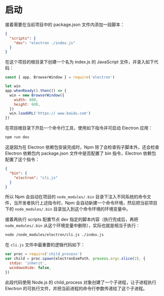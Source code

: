 # 启动

接着需要在当前项目中的 package.json 文件内添加一段脚本：

```json
{
  "scripts": {
    "dev": "electron ./index.js"
  }
}
```

在这个项目的根目录下创建一个名为 index.js 的 JavaScript 文件，并录入如下代码：

```js
const { app, BrowserWindow } = require('electron')

let win
app.whenReady().then(() => {
  win = new BrowserWindow({
    width: 800,
    height: 600,
  })
  win.loadURL('https:// www.baidu.com')
})
```

在项目根目录下开启一个命令行工具，使用如下指令并可启动 Electron 应用：

```bash
npm run dev
```

这是因为在 Electron 依赖包安装完成时，Npm 除了会检查钩子脚本外，还会检查 Electron 依赖包内 package.json 文件中是否配置了 bin 指令，Electron 依赖包配置了这个指令：

```json
{
  "bin": {
    "electron": "cli.js"
  }
}
```

所以 Npm 会自动在项目的 `node_modules/.bin` 目录下注入不同系统的命令文件，当开发者执行上述指令时，Npm 会自动新建一个命令环境，然后把当前项目下的 `node_modules/.bin` 目录加入到这个命令环境的环境变量中。

接着再执行 scripts 配置节点 dev 指定的脚本内容（执行完成后，再把 `node_modules/.bin` 从这个环境变量中删除），实际也就是相当于执行：

```bash
node /node_modules/electron/cli.js ./index.js
```

在 `cli.js` 文件中最重要的逻辑代码如下：

```js
var proc = require('child_process')
var child = proc.spawn(electronExePath, process.argv.slice(2), {
  stdio: 'inherit',
  windowsHide: false,
})
```

此段代码使用 Node.js 的 child_process 对象创建了一个子进程，让子进程执行 Electron 的可执行文件，并把当前进程的命令行参数传递给了这个子进程。

